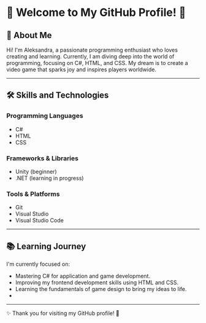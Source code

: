 # 🌟 Welcome to My GitHub Profile! 🌟

## 👋 About Me

Hi! I'm Aleksandra, a passionate programming enthusiast who loves creating and learning. Currently, I am diving deep into the world of programming, focusing on C#, HTML, and CSS. My dream is to create a video game that sparks joy and inspires players worldwide.

---

## 🛠️ Skills and Technologies

### Programming Languages

- C#
- HTML
- CSS

### Frameworks & Libraries

- Unity (beginner)
- .NET (learning in progress)

### Tools & Platforms

- Git
- Visual Studio
- Visual Studio Code

---

## 📚 Learning Journey

I'm currently focused on:

- Mastering C# for application and game development.
- Improving my frontend development skills using HTML and CSS.
- Learning the fundamentals of game design to bring my ideas to life.
- 
---

✨ Thank you for visiting my GitHub profile! 🚀
